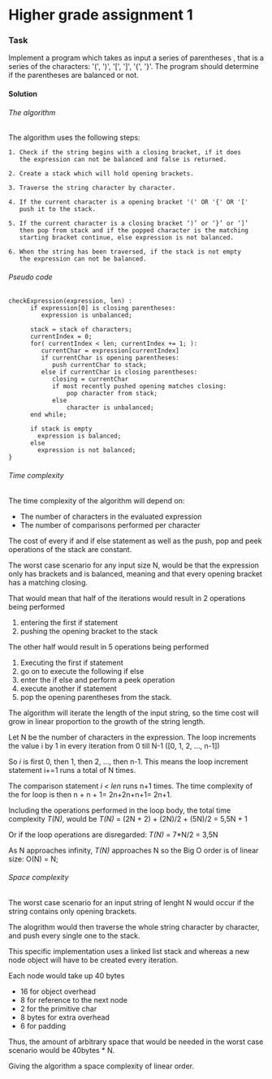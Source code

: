 # Higher grade assignment 1

### Task
Implement a program which takes as input a series of parentheses , that is a series of the
characters: '(', ')', '[', ']', '{', '}'. 
The program should determine if the parentheses are balanced or not.
#### Solution
###### The algorithm
The algorithm uses the following steps:

    1. Check if the string begins with a closing bracket, if it does
       the expression can not be balanced and false is returned.
       
    2. Create a stack which will hold opening brackets.
    
    3. Traverse the string character by character.
    
    4. If the current character is a opening bracket '(' OR '{' OR '['
       push it to the stack.
       
    5. If the current character is a closing bracket ‘)’ or ‘}’ or ‘]’
       then pop from stack and if the popped character is the matching 
       starting bracket continue, else expression is not balanced.
       
    6. When the string has been traversed, if the stack is not empty
       the expression can not be balanced.
       
###### Pseudo code
```
checkExpression(expression, len) :
      if expression[0] is closing parentheses:
         expression is unbalanced;

      stack = stack of characters;
      currentIndex = 0;
      for( currentIndex < len; currentIndex += 1; ):
         currentChar = expression[currentIndex]
         if currentChar is opening parentheses:
            push currentChar to stack;
         else if currentChar is closing parentheses:
            closing = currentChar
            if most recently pushed opening matches closing:
                pop character from stack;
            else
                character is unbalanced;
      end while;

      if stack is empty
        expression is balanced;
      else
        expression is not balanced;
}
```
###### Time complexity
The time complexity of the algorithm will depend on:
- The number of characters in the evaluated expression
- The number of comparisons performed per character


The cost of every if and if else statement 
as well as the push, pop and peek operations of the stack are constant.

The worst case scenario for any input size N, would be that the expression only has brackets 
and is balanced, meaning and that every opening bracket has a matching closing.

That would mean that half of the iterations 
would result in 2 operations being performed

1. entering the first if statement
2. pushing the opening bracket to the stack

The other half would result in 5 operations being performed
1. Executing the first if statement
2. go on to execute the following if else
3. enter the if else and perform a peek operation
4. execute another if statement
5. pop the opening parentheses from the stack.

The algorithm will iterate the length of the input string,
so the time cost will grow in linear proportion to the growth 
of the string length.

Let N be the number of characters in the expression.
The loop increments the value i by 1 in every iteration from 0 till N-1 ([0, 1, 2, …, n-1])

So *i* is first 0, then 1, then 2, …, then n-1. 
This means the loop increment statement i+=1 runs
a total of N times.

The comparison statement *i < len*  runs n+1 times.
The time complexity of the for loop is then
n + n + 1= 2n+2n+n+1= 2n+1.

Including the operations performed in the loop body,
the total time complexity *T(N)*, would be 
*T(N)* = (2N + 2) + (2N)/2 + (5N)/2 = 5,5N + 1

Or if the loop operations are disregarded:
*T(N)* = 7*N/2 = 3,5N


As N approaches infinity, *T(N)* approaches N so the
Big O order is of linear size: O(N) = N;

###### Space complexity
The worst case scenario for an input string of lenght N 
would occur if the string contains only opening brackets.

The alogrithm would then traverse the whole string
character by character, and push every single one 
to the stack.

This specific implementation uses a linked list stack
and whereas a new node object will have to be created every iteration.

Each node would take up 40 bytes 
- 16 for object overhead
- 8 for reference to the next node
- 2 for the primitive char
- 8 bytes for extra overhead 
- 6 for padding

Thus, the amount of arbitrary space that would be needed in 
the worst case scenario would be 40bytes * N.

Giving the algorithm a space complexity of linear order.
